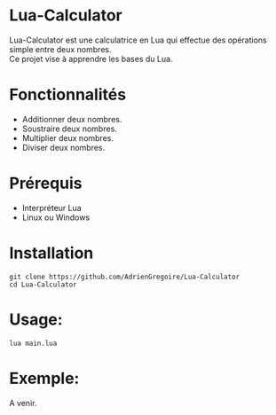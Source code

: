# Lua-Calculator

Lua-Calculator est une calculatrice en Lua qui effectue des opérations simple entre deux nombres.  
Ce projet vise à apprendre les bases du Lua.  

# Fonctionnalités
- Additionner deux nombres.
- Soustraire deux nombres.
- Multiplier deux nombres.
- Diviser deux nombres.

# Prérequis
- Interpréteur Lua
- Linux ou Windows

# Installation
`git clone https://github.com/AdrienGregoire/Lua-Calculator`  
`cd Lua-Calculator`  

# Usage:
`
lua main.lua
`

# Exemple:

A venir.